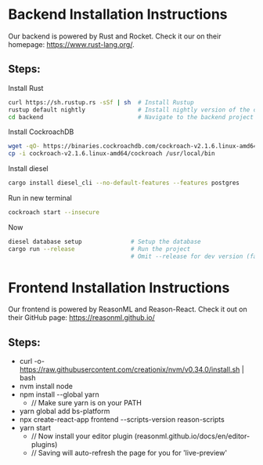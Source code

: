 # Backend Installation Instructions

Our backend is powered by Rust and Rocket. Check it our on their homepage: https://www.rust-lang.org/.

## Steps:
Install Rust
```sh
curl https://sh.rustup.rs -sSf | sh  # Install Rustup
rustup default nightly               # Install nightly version of the compiler
cd backend                           # Navigate to the backend project directory
```

Install CockroachDB
```sh
wget -qO- https://binaries.cockroachdb.com/cockroach-v2.1.6.linux-amd64.tgz | tar  xvz
cp -i cockroach-v2.1.6.linux-amd64/cockroach /usr/local/bin
```

Install diesel
```sh
cargo install diesel_cli --no-default-features --features postgres
```

Run in new terminal
```sh
cockroach start --insecure
```

Now
```sh
diesel database setup              # Setup the database
cargo run --release                # Run the project
                                   # Omit --release for dev version (faster to compile)
```

# Frontend Installation Instructions

Our frontend is powered by ReasonML and Reason-React. Check it out on their GitHub page: https://reasonml.github.io/

## Steps:
- curl -o- https://raw.githubusercontent.com/creationix/nvm/v0.34.0/install.sh | bash
- nvm install node
- npm install --global yarn
  - // Make sure yarn is on your PATH
- yarn global add bs-platform
- npx create-react-app frontend --scripts-version reason-scripts
- yarn start
  - // Now install your editor plugin (reasonml.github.io/docs/en/editor-plugins)
  - // Saving will auto-refresh the page for you for 'live-preview'
